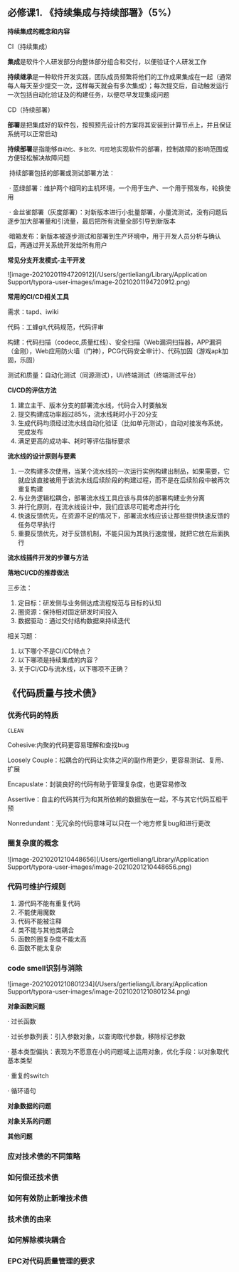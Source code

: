 ## 必修课1. 《持续集成与持续部署》（5%）

**持续集成的概念和内容**

CI（持续集成）

**集成**是软件个人研发部分向整体部分组合和交付，以便验证个人研发工作

**持续继承**是一种软件开发实践，团队成员频繁将他们的工作成果集成在一起（通常每人每天至少提交一次，这样每天就会有多次集成）；每次提交后，自动触发运行一次包括自动化验证及的构建任务，以便尽早发现集成问题

CD（持续部署）

**部署**是把集成好的软件包，按照预先设计的方案将其安装到计算节点上，并且保证系统可以正常启动

**持续部署**是指能够`自动化、多批次、可控`地实现软件的部署，控制故障的影响范围或方便轻松解决故障问题

​	持续部署包括的部署或测试部署方法：

​	· 蓝绿部署：维护两个相同的主机环境，一个用于生产、一个用于预发布，轮换使用

​	· 金丝雀部署（灰度部署）：对新版本进行小批量部署，小量流测试，没有问题后逐步加大部署量和引流量，最后把所有流量全部引导到新版本

​	·暗箱发布：新版本被逐步测试和部署到生产环境中，用于开发人员分析与确认后，再通过开关系统开发给所有用户

**常见分支开发模式-主干开发**

![image-20210201194720912](/Users/gertieliang/Library/Application Support/typora-user-images/image-20210201194720912.png)

**常用的CI/CD相关工具**

需求：tapd、iwiki

代码：工蜂git,代码规范，代码评审

构建：代码扫描（codecc,质量红线）、安全扫描（Web漏洞扫描器，APP漏洞（金刚），Web应用防火墙（门神），PCG代码安全审计）、代码加固（游戏apk加固，乐固）

测试和质量：自动化测试（同源测试），UI/终端测试（终端测试平台）

**CI/CD的评估方法**

1. 建立主干、版本分支的部署流水线，代码合入时要触发
2. 提交构建成功率超过85%，流水线耗时小于20分支
3. 生成代码均须经过流水线自动化验证（比如单元测试），自动对接发布系统，完成发布
4. 满足更高的成功率、耗时等评估指标要求

**流水线的设计原则与要素**

1. 一次构建多次使用，当某个流水线的一次运行实例构建出制品，如果需要，它就应该直接被用于该流水线后续阶段的构建过程，而不是在后续阶段中被再次重复构建
2. 与业务逻辑松耦合，部署流水线工具应该与具体的部署构建业务分离
3. 并行化原则，在流水线设计中，我们应该尽可能考虑并行化
4. 快速反馈优先，在资源不足的情况下，部署流水线应该让那些提供快速反馈的任务尽早执行
5. 重要反馈优先，对于反馈机制，不能只因为其执行速度慢，就把它放在后面执行

**流水线插件开发的步骤与方法**



**落地CI/CD的推荐做法**

三步法：

1. 定目标：研发侧与业务侧达成流程规范与目标的认知
2. 圈资源：保持相对固定研发时间投入
3. 数据驱动：通过交付结构数据来持续迭代

相关习题：

1. 以下哪个不是CI/CD特点？
2. 以下哪项是持续集成的内容？
3. 关于CI/CD与流水线，以下哪项不正确？

## 《代码质量与技术债》

### 优秀代码的特质

`CLEAN`

Cohesive:内聚的代码更容易理解和查找bug

Loosely Couple：松耦合的代码让实体之间的副作用更少，更容易测试、复用、扩展

Encapuslate：封装良好的代码有助于管理复杂度，也更容易修改

Assertive：自主的代码其行为和其所依赖的数据放在一起，不与其它代码互相干预

Nonredundant：无冗余的代码意味可以只在一个地方修复bug和进行更改

### 圈复杂度的概念

![image-20210201210448656](/Users/gertieliang/Library/Application Support/typora-user-images/image-20210201210448656.png)

### 代码可维护行规则

1. 源代码不能有重复代码
2. 不能使用魔数
3. 代码不能被注释
4. 类不能与其他类耦合
5. 函数的圈复杂度不能太高
6. 函数不能太复杂

### code smell识别与消除

![image-20210201210801234](/Users/gertieliang/Library/Application Support/typora-user-images/image-20210201210801234.png)

**对象函数问题**

· 过长函数

· 过长参数列表：引入参数对象，以查询取代参数，移除标记参数

· 基本类型偏执：表现为不愿意在小的问题域上运用对象，优化手段：以对象取代基本类型

· 重复的switch

· 循环语句

**对象数据的问题**



**对象关系的问题**



**其他问题**



### 应对技术债的不同策略



### 如何偿还技术债



### 如何有效防止新增技术债



### 技术债的由来



### 如何解除模块耦合



### EPC对代码质量管理的要求

